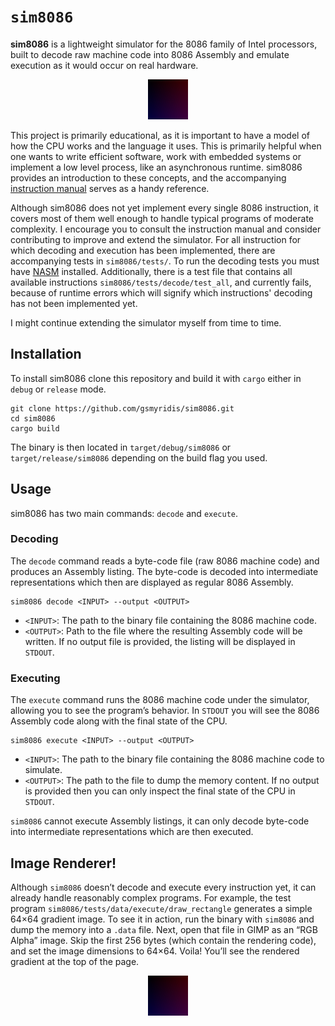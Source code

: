 # `sim8086`
**sim8086** is a lightweight simulator for the 8086 family of Intel processors, built to decode raw machine code into 8086 Assembly and emulate execution as it would occur on real hardware.

<p align="center">
  <img src="assets/gradient.jpg" alt="Gradient Screenshot" title="Sim8086 gradient rendering" />
</p>

This project is primarily educational, as it is important to have a model of how the CPU works and the language it uses. 
This is primarily helpful when one wants to write efficient software, work with embedded systems or implement a low level process, like an asynchronous runtime. 
sim8086 provides an introduction to these concepts, and the accompanying
[instruction manual](https://edge.edx.org/c4x/BITSPilani/EEE231/asset/8086_family_Users_Manual_1_.pdf)
serves as a handy reference.

Although sim8086 does not yet implement every single 8086 instruction, it covers most of them well enough to handle typical programs of moderate complexity. 
I encourage you to consult the instruction manual and consider contributing to improve and extend the simulator.
For all instruction for which decoding and execution has been implemented, there are accompanying tests in `sim8086/tests/`.
To run the decoding tests you must have [NASM](https://www.nasm.us/) installed. 
Additionally, there is a test file that contains all available instructions `sim8086/tests/decode/test_all`, and currently fails, 
because of runtime errors which will signify which instructions' decoding has not been implemented yet.

I might continue extending the simulator myself from time to time.

## Installation

To install sim8086 clone this repository and build it with `cargo` either in `debug` or `release` mode.
```
git clone https://github.com/gsmyridis/sim8086.git
cd sim8086
cargo build
```
The binary is then located in `target/debug/sim8086` or `target/release/sim8086` depending on the build flag you used.

## Usage

sim8086 has two main commands: `decode` and `execute`.

### Decoding

The `decode` command reads a byte-code file (raw 8086 machine code) and produces an Assembly listing. 
The byte-code is decoded into intermediate representations which then are displayed as regular 8086 Assembly.
```
sim8086 decode <INPUT> --output <OUTPUT>
```
- `<INPUT>`: The path to the binary file containing the 8086 machine code.
- `<OUTPUT>`: Path to the file where the resulting Assembly code will be written. If no output file is provided, the listing will be displayed in `STDOUT`.

### Executing

The `execute` command runs the 8086 machine code under the simulator, allowing you to see the program’s behavior.
In `STDOUT` you will see the 8086 Assembly code along with the final state of the CPU.
```
sim8086 execute <INPUT> --output <OUTPUT>
```
- `<INPUT>`: The path to the binary file containing the 8086 machine code to simulate.
- `<OUTPUT>`: The path to the file to dump the memory content. If no output is provided then you can only inspect the final state of the CPU in `STDOUT`.

`sim8086` cannot execute Assembly listings, it can only decode byte-code into intermediate representations which are then executed.

## Image Renderer! 

Although `sim8086` doesn’t decode and execute every instruction yet, it can already handle reasonably complex programs.
For example, the test program `sim8086/tests/data/execute/draw_rectangle` generates a simple 64×64 gradient image. 
To see it in action, run the binary with `sim8086` and dump the memory into a `.data` file. 
Next, open that file in GIMP as an “RGB Alpha” image. 
Skip the first 256 bytes (which contain the rendering code), and set the image dimensions to 64×64. 
Voila! You’ll see the rendered gradient at the top of the page.

<p align="center">
  <img src="assets/gradient.jpg" alt="Gradient Screenshot" title="Sim8086 gradient rendering" />
</p>
